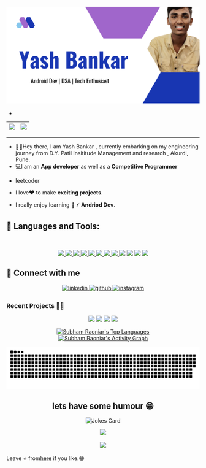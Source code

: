  <!--  <h1>Hi there, <a target="_blank" hrf="http://yashrbankar.netlify.app/">Yash Bankar</a><img src="https://github.com/ABSphreak/ABSphreak/blob/master/gifs/ Hi.gif" width="30px"></h1> </h1>
<h1>I am a Web   Deggveloper📱📱</h1> -->
<!-- <a href="#"><img width="100%"  height="auto" src="https://www.canva.com/design/DAFAgg1UttY/qmqeunwssj-DrhES6m6ipA/edit?utm_content=DAFAgg1UttY&utm_campaign=designshare&utm_medium=link2&utm_source=sharebutton" height="175px"/></a> -->
<a href="#"><img   height="20%" src="https://github.com/yashrbankar/yashrbankar/blob/main/banner.png" /></a>



-


|<img src="https://github-readme-stats.vercel.app/api?username=yashrbankar&show_icons=true&theme=cobalt"></img> |<img src="https://github-readme-streak-stats.herokuapp.com/?&user=yashrbankar"/>|
|---|---
 
 ---

 
- 👨‍🎓Hey there, I am Yash Bankar , currently embarking on my engineering journey from D.Y. Patil Insititude Management and research , Akurdi, Pune.<br/>
- 💻I am an **App developer** as well as a **Competitive Programmer** <br/>
<!-- - My Primary Coding language is **C++**.<br/> -->
- leetcoder <br/>



- I love❤️ to make **exciting projects**.<br/>
- I really enjoy learning 🚀 ⚡ **Andriod Dev**.<br/>

<!-- <h1>Technical Skills 🛠</h1>

<p align="center"> 
<img alt="Python" src="https://img.shields.io/badge/python-%2314354C.svg?style=for-the-badge&logo=python&logoColor=white"/>
<img alt="Java" src="https://img.shields.io/badge/java-%23ED8B00.svg?&style=for-the-badge&logo=java&logoColor=white" />
<img alt="C++" src="https://img.shields.io/badge/c++-%23ED8B00.svg?&style=for-the-badge&logo=C++&logoColor=red" />

<img alt="HTML5" src="https://img.shields.io/badge/html5-%23E34F26.svg?&style=for-the-badge&logo=html5&logoColor=white" />
<img alt="CSS3" src="https://img.shields.io/badge/css3-%231572B6.svg?&style=for-the-badge&logo=css3&logoColor=white" />
<img alt="JavaScript" src="https://img.shields.io/badge/javascript-%23323330.svg?&style=for-the-badge&logo=javascript&logoColor=%23F7DF1E" />


<img alt="Firebase" src="https://img.shields.io/badge/Firebase-ffdd00?style=for-the-badge&logo=firebase&logoColor=orange" />
<img alt="Bootstrap" src="https://img.shields.io/badge/Bootstrap-ffca28?style=for-the-badge&logo= bootstrap&logoColor=black" />
<img alt="VS Code" src="https://img.shields.io/badge/Visual_Studio_Code-0078D4?style=for-the-badge&logo=visual%20studio%20code&logoColor=white" />

</p> -->
##                                🚀 Languages and Tools:
<br>
<p align="center"> 
    <a href="https://www.java.com" target="_blank"> <img src="https://img.icons8.com/color/48/000000/java-coffee-cup-logo.png"/> </a>
    <a href="https://reactjs.org/" target="_blank"> <img src="https://img.icons8.com/color/48/000000/react-native.png"/> </a>
     </a> 
    <a href="https://developer.mozilla.org/en-US/docs/Web/JavaScript" target="_blank"> <img src="https://img.icons8.com/color/48/000000/javascript.png"/> </a> 
    <a href="https://www.w3.org/html/" target="_blank"> <img src="https://img.icons8.com/color/48/000000/html-5.png"/> </a> 
    <a href="https://www.w3schools.com/css/" target="_blank"> <img src="https://img.icons8.com/color/48/000000/css3.png"/> </a> 
    <a href="https://getbootstrap.com" target="_blank"> <img src="https://img.icons8.com/color/48/000000/bootstrap.png"/> </a> 
    <a href="https://www.python.org" target="_blank"> <img src="https://img.icons8.com/color/48/000000/python.png"/> </a> 
    <a href="#" target="_blank"> <img src="https://img.icons8.com/color/48/000000/c-plus-plus-logo.png"/> </a> 
    <a href="#" target="_blank"> <img src="https://img.icons8.com/color/48/000000/firebase.png"/></a> 
    <a href="#" target="_blank"> <img src="https://img.icons8.com/color/48/000000/google-cloud.png"/></a> 
    <a href="#" target="_blank"> <img src="https://img.icons8.com/color/48/000000/git.png"/></a> 
    <a href="#" target="_blank"> <img src="https://img.icons8.com/color/48/000000/github.png"/></a>
  <br>   
</p>




## 🤝 Connect with me  
<div align="center">
 <a href="ttps://www.linkedin.com/in/yash-bankar-7962a51ba/" target="_blank">
<img src=https://img.shields.io/badge/linkedin-%231E77B5.svg?&style=for-the-badge&logo=linkedin&logoColor=white alt=linkedin style="margin-bottom: 5px;" />
</a>

<a href="https://github.com/yashrbankar" target="_blank">
<img src=https://img.shields.io/badge/github-%2324292e.svg?&style=for-the-badge&logo=github&logoColor=white alt=github style="margin-bottom: 5px;" />
</a>

<a href="https://www.instagram.com/yashrbankar/" target="_blank">
<img src=https://img.shields.io/badge/instagram-%23000000.svg?&style=for-the-badge&logo=instagram&logoColor=white alt=instagram style="margin-bottom: 5px;" />
</a>
</div>

### Recent Projects 👨‍💻

<div align="center">
<img src="https://github-readme-stats.vercel.app/api/pin/?username=yashrbankar&repo=NGO-Portal&show_icons=true&theme=monokai"> 
<img src="https://github-readme-stats.vercel.app/api/pin/?username=yashrbankar&repo=Bank-management-system&show_icons=true&theme=monokai"> 
<img src="https://github-readme-stats.vercel.app/api/pin/?username=yashrbankar&repo=Foodie.com&show_icons=true&theme=great-gatsby"> 
<img src="https://github-readme-stats.vercel.app/api/pin/?username=yashrbankar&repo=Portfolio&show_icons=true&theme=great-gatsby">                                                                                                                                          
</div>



<div align="center">
 
 <a href="https://github.com/atharvakutwal2002/github-readme-stats"><img alt="Subham Raoniar's Top Languages" src="https://github-readme-stats.vercel.app/api/top-langs/?username=atharvakutwal2002&langs_count=8&count_private=true&layout=compact&theme=react&hide_border=true&bg_color=0D1117" /></a>
  <br/>
 <a href="https://github.com/yashrbankar/github-readme-activity-graph"><img alt="Subham Raoniar's Activity Graph" src="https://activity-graph.herokuapp.com/graph?username=yashrbankar&bg_color=0D1117&color=5BCDEC&line=5BCDEC&point=FFFFFF&hide_border=true" /></a>
                                                                                                      
<img src="https://github.com/kothariji/kothariji/blob/master/github-user-contribution.svg"></img>
 ##                   lets have some humour 😁
![Jokes Card](https://readme-jokes.vercel.app/api)
  
<!--  [![trophy](https://github-profile-trophy.vercel.app/?username=atharvakutwal2002)](https://github.com/ryo-ma/github-profile-trophy)

![GitHub metrics](https://metrics.lecoq.io/atharvakutwal2002)                                                                                            -->
</div>

<div align="center">
<img src="https://img.shields.io/github/followers/yashrbankar.svg?style=social&label=Follow"></img>

<img src="https://gpvc.arturio.dev/yashrbankar"></img>
                                                                                              
                                                   
</div>


Leave ⭐ from[here](https://github.com/yashrbankar/yashrbankar) if you like.😁 
